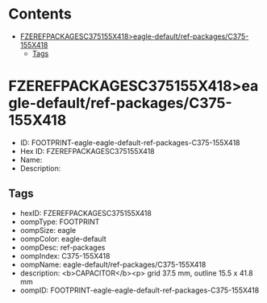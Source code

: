 



Contents
========

* [FZEREFPACKAGESC375155X418>eagle-default/ref-packages/C375-155X418](#fzerefpackagesc375155x418eagle-defaultref-packagesc375-155x418)
	* [Tags](#tags)

# FZEREFPACKAGESC375155X418>eagle-default/ref-packages/C375-155X418

- ID: FOOTPRINT-eagle-eagle-default-ref-packages-C375-155X418
- Hex ID: FZEREFPACKAGESC375155X418
- Name: 
- Description: 

## Tags

- hexID: FZEREFPACKAGESC375155X418
- oompType: FOOTPRINT
- oompSize: eagle
- oompColor: eagle-default
- oompDesc: ref-packages
- oompIndex: C375-155X418
- oompName: eagle-default/ref-packages/C375-155X418
- description: &lt;b&gt;CAPACITOR&lt;/b&gt;&lt;p&gt;&#xD;
grid 37.5 mm, outline 15.5 x 41.8 mm
- oompID: FOOTPRINT-eagle-eagle-default-ref-packages-C375-155X418

